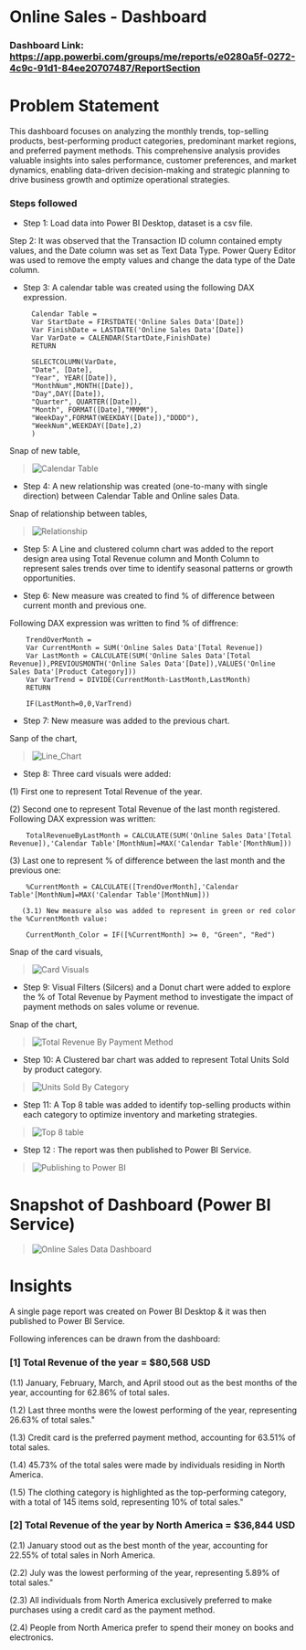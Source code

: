 # Online Sales - Dashboard

### Dashboard Link: https://app.powerbi.com/groups/me/reports/e0280a5f-0272-4c9c-91d1-84ee20707487/ReportSection

# Problem Statement

This dashboard focuses on analyzing the monthly trends, top-selling products, best-performing product categories, predominant market regions, and preferred payment methods. This comprehensive analysis provides valuable insights into sales performance, customer preferences, and market dynamics, enabling data-driven decision-making and strategic planning to drive business growth and optimize operational strategies.

### Steps followed

- Step 1: Load data into Power BI Desktop, dataset is a csv file.

Step 2: It was observed that the Transaction ID column contained empty values, and the Date column was set as Text Data Type. Power Query Editor was used to remove the empty values and change the data type of the Date column.

- Step 3: A calendar table was created using the following DAX expression.

        Calendar Table = 
        Var StartDate = FIRSTDATE('Online Sales Data'[Date])
        Var FinishDate = LASTDATE('Online Sales Data'[Date])
        Var VarDate = CALENDAR(StartDate,FinishDate)
        RETURN

        SELECTCOLUMN(VarDate,
        "Date", [Date],
        "Year", YEAR([Date]),
        "MonthNum",MONTH([Date]),
        "Day",DAY([Date]),
        "Quarter", QUARTER([Date]),
        "Month", FORMAT([Date],"MMMM"),
        "WeekDay",FORMAT(WEEKDAY([Date]),"DDDD"),
        "WeekNum",WEEKDAY([Date],2)
        )

Snap of new table,

> ![Calendar Table](https://private-user-images.githubusercontent.com/168421028/349348995-c02ebad8-fbdc-46c2-90e0-7f568de37a4d.jpg?jwt=eyJhbGciOiJIUzI1NiIsInR5cCI6IkpXVCJ9.eyJpc3MiOiJnaXRodWIuY29tIiwiYXVkIjoicmF3LmdpdGh1YnVzZXJjb250ZW50LmNvbSIsImtleSI6ImtleTUiLCJleHAiOjE3MjEyMzYwMDUsIm5iZiI6MTcyMTIzNTcwNSwicGF0aCI6Ii8xNjg0MjEwMjgvMzQ5MzQ4OTk1LWMwMmViYWQ4LWZiZGMtNDZjMi05MGUwLTdmNTY4ZGUzN2E0ZC5qcGc_WC1BbXotQWxnb3JpdGhtPUFXUzQtSE1BQy1TSEEyNTYmWC1BbXotQ3JlZGVudGlhbD1BS0lBVkNPRFlMU0E1M1BRSzRaQSUyRjIwMjQwNzE3JTJGdXMtZWFzdC0xJTJGczMlMkZhd3M0X3JlcXVlc3QmWC1BbXotRGF0ZT0yMDI0MDcxN1QxNzAxNDVaJlgtQW16LUV4cGlyZXM9MzAwJlgtQW16LVNpZ25hdHVyZT1iYmNjY2I2ZWU0NDdlMjZhYWIzMjY5MjE1ZDNlZWVhNmE1NTRjNmQwMDY4YTA0MjIxZTJmNmFlYTZjZDUzN2I5JlgtQW16LVNpZ25lZEhlYWRlcnM9aG9zdCZhY3Rvcl9pZD0wJmtleV9pZD0wJnJlcG9faWQ9MCJ9.KVx-Vwl9qIaJMVXKLRRkIAuh1tvFuMN1WwV4_7FQpl4&_sm_au_=iVVZFSDkksNNtvTML321jK0f1JH33)

- Step 4: A new relationship was created (one-to-many with single direction) between Calendar Table and Online sales Data.

Snap of relationship between tables,

> ![Relationship](https://private-user-images.githubusercontent.com/168421028/349603081-8f9c7702-14b2-4e94-abef-79ffabef1251.png?jwt=eyJhbGciOiJIUzI1NiIsInR5cCI6IkpXVCJ9.eyJpc3MiOiJnaXRodWIuY29tIiwiYXVkIjoicmF3LmdpdGh1YnVzZXJjb250ZW50LmNvbSIsImtleSI6ImtleTUiLCJleHAiOjE3MjEyMzY2MjYsIm5iZiI6MTcyMTIzNjMyNiwicGF0aCI6Ii8xNjg0MjEwMjgvMzQ5NjAzMDgxLThmOWM3NzAyLTE0YjItNGU5NC1hYmVmLTc5ZmZhYmVmMTI1MS5wbmc_WC1BbXotQWxnb3JpdGhtPUFXUzQtSE1BQy1TSEEyNTYmWC1BbXotQ3JlZGVudGlhbD1BS0lBVkNPRFlMU0E1M1BRSzRaQSUyRjIwMjQwNzE3JTJGdXMtZWFzdC0xJTJGczMlMkZhd3M0X3JlcXVlc3QmWC1BbXotRGF0ZT0yMDI0MDcxN1QxNzEyMDZaJlgtQW16LUV4cGlyZXM9MzAwJlgtQW16LVNpZ25hdHVyZT1iYWQzYzI0NDM2NDg3NzVlMDlhYzVlMWViOTdhYTgxMWRlZjlkYjhjNzc4YjI5MDg5YTlmNDRiNmRkZjVmYmU3JlgtQW16LVNpZ25lZEhlYWRlcnM9aG9zdCZhY3Rvcl9pZD0wJmtleV9pZD0wJnJlcG9faWQ9MCJ9.JFuEle99rbLhMBnbt1kl5R0kKZAR_TmnnQZFYf_FiIE&_sm_au_=iVVZFSDkksNNtvTML321jK0f1JH33)

- Step 5: A Line and clustered column chart was added to the report design area using Total Revenue column and Month Column to represent sales trends over time to identify seasonal patterns or growth opportunities.

- Step 6: New measure was created to find % of difference between current month and previous one.

Following DAX expression was written to find % of diffrence:

        TrendOverMonth = 
        Var CurrentMonth = SUM('Online Sales Data'[Total Revenue])
        Var LastMonth = CALCULATE(SUM('Online Sales Data'[Total Revenue]),PREVIOUSMONTH('Online Sales Data'[Date]),VALUES('Online Sales Data'[Product Category]))
        Var VarTrend = DIVIDE(CurrentMonth-LastMonth,LastMonth)
        RETURN

        IF(LastMonth=0,0,VarTrend)

- Step 7: New measure was added to the previous chart.

Sanp of the chart,

> ![Line_Chart](https://private-user-images.githubusercontent.com/168421028/349623360-f1c5a82d-93bc-4d71-8a36-cfbed85a4b7b.png?jwt=eyJhbGciOiJIUzI1NiIsInR5cCI6IkpXVCJ9.eyJpc3MiOiJnaXRodWIuY29tIiwiYXVkIjoicmF3LmdpdGh1YnVzZXJjb250ZW50LmNvbSIsImtleSI6ImtleTUiLCJleHAiOjE3MjEyMzk1MDIsIm5iZiI6MTcyMTIzOTIwMiwicGF0aCI6Ii8xNjg0MjEwMjgvMzQ5NjIzMzYwLWYxYzVhODJkLTkzYmMtNGQ3MS04YTM2LWNmYmVkODVhNGI3Yi5wbmc_WC1BbXotQWxnb3JpdGhtPUFXUzQtSE1BQy1TSEEyNTYmWC1BbXotQ3JlZGVudGlhbD1BS0lBVkNPRFlMU0E1M1BRSzRaQSUyRjIwMjQwNzE3JTJGdXMtZWFzdC0xJTJGczMlMkZhd3M0X3JlcXVlc3QmWC1BbXotRGF0ZT0yMDI0MDcxN1QxODAwMDJaJlgtQW16LUV4cGlyZXM9MzAwJlgtQW16LVNpZ25hdHVyZT02M2UzZGQ3ZTRlMTA4YmI1Njc4YTQ1MGFhMzZhOWE5ZjlmZGI5NTU4ZGQ2YzBkNDEwNjEzOTc5ODEwMjM3ODEzJlgtQW16LVNpZ25lZEhlYWRlcnM9aG9zdCZhY3Rvcl9pZD0wJmtleV9pZD0wJnJlcG9faWQ9MCJ9.F-Spzearg3c2_3iN5CS-AVi2fIKZZw2_QeR4Eg7nXyA&_sm_au_=iVVZFSDkksNNtvTML321jK0f1JH33)

- Step 8: Three card visuals were added:

(1) First one to represent Total Revenue of the year. 

(2) Second one to represent Total Revenue of the last month registered. Following DAX expression was written:

        TotalRevenueByLastMonth = CALCULATE(SUM('Online Sales Data'[Total Revenue]),'Calendar Table'[MonthNum]=MAX('Calendar Table'[MonthNum]))

(3) Last one to represent % of difference between the last month and the previous one:

        %CurrentMonth = CALCULATE([TrendOverMonth],'Calendar Table'[MonthNum]=MAX('Calendar Table'[MonthNum]))

       (3.1) New measure also was added to represent in green or red color the %CurrentMonth value:

        CurrentMonth_Color = IF([%CurrentMonth] >= 0, "Green", "Red")
        
Snap of the card visuals,

> ![Card Visuals](https://private-user-images.githubusercontent.com/168421028/349646072-fa600c9e-cbe8-4820-9b3f-01175690ec6a.png?jwt=eyJhbGciOiJIUzI1NiIsInR5cCI6IkpXVCJ9.eyJpc3MiOiJnaXRodWIuY29tIiwiYXVkIjoicmF3LmdpdGh1YnVzZXJjb250ZW50LmNvbSIsImtleSI6ImtleTUiLCJleHAiOjE3MjEyNDQ1MDIsIm5iZiI6MTcyMTI0NDIwMiwicGF0aCI6Ii8xNjg0MjEwMjgvMzQ5NjQ2MDcyLWZhNjAwYzllLWNiZTgtNDgyMC05YjNmLTAxMTc1NjkwZWM2YS5wbmc_WC1BbXotQWxnb3JpdGhtPUFXUzQtSE1BQy1TSEEyNTYmWC1BbXotQ3JlZGVudGlhbD1BS0lBVkNPRFlMU0E1M1BRSzRaQSUyRjIwMjQwNzE3JTJGdXMtZWFzdC0xJTJGczMlMkZhd3M0X3JlcXVlc3QmWC1BbXotRGF0ZT0yMDI0MDcxN1QxOTIzMjJaJlgtQW16LUV4cGlyZXM9MzAwJlgtQW16LVNpZ25hdHVyZT00NGYzMWMyY2U1ZDBjNGNmMTQwNDU2OTg2YWE4ZGM0MmYwY2Y5ZDA5OTFmYzQ3YWJjYWEwOGRmMDQ5MmY3NGFhJlgtQW16LVNpZ25lZEhlYWRlcnM9aG9zdCZhY3Rvcl9pZD0wJmtleV9pZD0wJnJlcG9faWQ9MCJ9.MUgCO-OzHROoRxbHC2STEeyAfPf5aBVXLNpgPJbwtwE&_sm_au_=iVVGHrr7WKK7v5PQL321jK0f1JH33)

- Step 9: Visual Filters (Silcers) and a Donut chart were added to explore the % of Total Revenue by Payment method to investigate the impact of payment methods on sales volume or revenue.

Snap of the chart,

> ![Total Revenue By Payment Method](https://private-user-images.githubusercontent.com/168421028/349629538-19eaa7e8-0d4f-4667-b8cc-6027d1b80e8e.png?jwt=eyJhbGciOiJIUzI1NiIsInR5cCI6IkpXVCJ9.eyJpc3MiOiJnaXRodWIuY29tIiwiYXVkIjoicmF3LmdpdGh1YnVzZXJjb250ZW50LmNvbSIsImtleSI6ImtleTUiLCJleHAiOjE3MjEyNDA4MzcsIm5iZiI6MTcyMTI0MDUzNywicGF0aCI6Ii8xNjg0MjEwMjgvMzQ5NjI5NTM4LTE5ZWFhN2U4LTBkNGYtNDY2Ny1iOGNjLTYwMjdkMWI4MGU4ZS5wbmc_WC1BbXotQWxnb3JpdGhtPUFXUzQtSE1BQy1TSEEyNTYmWC1BbXotQ3JlZGVudGlhbD1BS0lBVkNPRFlMU0E1M1BRSzRaQSUyRjIwMjQwNzE3JTJGdXMtZWFzdC0xJTJGczMlMkZhd3M0X3JlcXVlc3QmWC1BbXotRGF0ZT0yMDI0MDcxN1QxODIyMTdaJlgtQW16LUV4cGlyZXM9MzAwJlgtQW16LVNpZ25hdHVyZT01NTZiNTVjMDgyYTJlYmY0ZWJjNDBkMzBmODY0M2EwYTkzNTExN2E4ZGRhZGZmZTkwZjgxMzZiNDMwZDNhMGFjJlgtQW16LVNpZ25lZEhlYWRlcnM9aG9zdCZhY3Rvcl9pZD0wJmtleV9pZD0wJnJlcG9faWQ9MCJ9.RlgePspEXio810eUz_H9D2QrDDpltv2WF_Qi29Oh4NM&_sm_au_=iVVZFSDkksNNtvTML321jK0f1JH33)

- Step 10: A Clustered bar chart was added to represent Total Units Sold by product category.

> ![Units Sold By Category](https://private-user-images.githubusercontent.com/168421028/349630929-e2dd9813-5cf4-4c8d-ae2c-0731f6b1152b.png?jwt=eyJhbGciOiJIUzI1NiIsInR5cCI6IkpXVCJ9.eyJpc3MiOiJnaXRodWIuY29tIiwiYXVkIjoicmF3LmdpdGh1YnVzZXJjb250ZW50LmNvbSIsImtleSI6ImtleTUiLCJleHAiOjE3MjEyNDExMzUsIm5iZiI6MTcyMTI0MDgzNSwicGF0aCI6Ii8xNjg0MjEwMjgvMzQ5NjMwOTI5LWUyZGQ5ODEzLTVjZjQtNGM4ZC1hZTJjLTA3MzFmNmIxMTUyYi5wbmc_WC1BbXotQWxnb3JpdGhtPUFXUzQtSE1BQy1TSEEyNTYmWC1BbXotQ3JlZGVudGlhbD1BS0lBVkNPRFlMU0E1M1BRSzRaQSUyRjIwMjQwNzE3JTJGdXMtZWFzdC0xJTJGczMlMkZhd3M0X3JlcXVlc3QmWC1BbXotRGF0ZT0yMDI0MDcxN1QxODI3MTVaJlgtQW16LUV4cGlyZXM9MzAwJlgtQW16LVNpZ25hdHVyZT0yNTY5OTM0NDM0OTBjOThmMjJiZDZlMmI4N2Y5YjIyZDlmMmJhN2U5NjdjNTY3ZDk4ODgxMDM4YjFjYTE4NjI1JlgtQW16LVNpZ25lZEhlYWRlcnM9aG9zdCZhY3Rvcl9pZD0wJmtleV9pZD0wJnJlcG9faWQ9MCJ9.uXiQuhX9Tn0tZ_RuIU9J7kwg9gubf_bzBMC5_k3Mb3U&_sm_au_=iVVZFSDkksNNtvTML321jK0f1JH33)

- Step 11: A Top 8 table was added to identify top-selling products within each category to optimize inventory and marketing strategies.

> ![Top 8 table](https://private-user-images.githubusercontent.com/168421028/349632289-81c827c1-315e-4510-b129-f4d9a444b969.png?jwt=eyJhbGciOiJIUzI1NiIsInR5cCI6IkpXVCJ9.eyJpc3MiOiJnaXRodWIuY29tIiwiYXVkIjoicmF3LmdpdGh1YnVzZXJjb250ZW50LmNvbSIsImtleSI6ImtleTUiLCJleHAiOjE3MjEyNDE0MzIsIm5iZiI6MTcyMTI0MTEzMiwicGF0aCI6Ii8xNjg0MjEwMjgvMzQ5NjMyMjg5LTgxYzgyN2MxLTMxNWUtNDUxMC1iMTI5LWY0ZDlhNDQ0Yjk2OS5wbmc_WC1BbXotQWxnb3JpdGhtPUFXUzQtSE1BQy1TSEEyNTYmWC1BbXotQ3JlZGVudGlhbD1BS0lBVkNPRFlMU0E1M1BRSzRaQSUyRjIwMjQwNzE3JTJGdXMtZWFzdC0xJTJGczMlMkZhd3M0X3JlcXVlc3QmWC1BbXotRGF0ZT0yMDI0MDcxN1QxODMyMTJaJlgtQW16LUV4cGlyZXM9MzAwJlgtQW16LVNpZ25hdHVyZT00MzcxMzIwYzk4ZmY4NDZhODIyNWUxMDQyYjgwMjBiNDI3YTVkNWRmMjIwNjlkNzc3YzA4ZWNjMzczNjk3ZDI1JlgtQW16LVNpZ25lZEhlYWRlcnM9aG9zdCZhY3Rvcl9pZD0wJmtleV9pZD0wJnJlcG9faWQ9MCJ9.zDxw_Te7U31o7D3XIiSGWw28PGfjF83koGCKrA4PItY&_sm_au_=iVVZFSDkksNNtvTML321jK0f1JH33)

- Step 12 : The report was then published to Power BI Service.

> ![Publishing to Power BI](https://private-user-images.githubusercontent.com/168421028/349633460-1f10cb08-74ef-40ec-83e5-cc82ba498151.png?jwt=eyJhbGciOiJIUzI1NiIsInR5cCI6IkpXVCJ9.eyJpc3MiOiJnaXRodWIuY29tIiwiYXVkIjoicmF3LmdpdGh1YnVzZXJjb250ZW50LmNvbSIsImtleSI6ImtleTUiLCJleHAiOjE3MjEyNDE2NzIsIm5iZiI6MTcyMTI0MTM3MiwicGF0aCI6Ii8xNjg0MjEwMjgvMzQ5NjMzNDYwLTFmMTBjYjA4LTc0ZWYtNDBlYy04M2U1LWNjODJiYTQ5ODE1MS5wbmc_WC1BbXotQWxnb3JpdGhtPUFXUzQtSE1BQy1TSEEyNTYmWC1BbXotQ3JlZGVudGlhbD1BS0lBVkNPRFlMU0E1M1BRSzRaQSUyRjIwMjQwNzE3JTJGdXMtZWFzdC0xJTJGczMlMkZhd3M0X3JlcXVlc3QmWC1BbXotRGF0ZT0yMDI0MDcxN1QxODM2MTJaJlgtQW16LUV4cGlyZXM9MzAwJlgtQW16LVNpZ25hdHVyZT1iZjQ4NjAzZTBjN2Q3OGI4OWUyZjQxOTc1NzZkMzZjZjBhNTZmZjUzYTgzOTU5YjFkYWM3MmNmNjY4ZmQxODg5JlgtQW16LVNpZ25lZEhlYWRlcnM9aG9zdCZhY3Rvcl9pZD0wJmtleV9pZD0wJnJlcG9faWQ9MCJ9.ai3kXYBRXTewhMyzRBPSCPvQlDMW1z2cqoXGAwk7mw8&_sm_au_=iVVZFSDkksNNtvTML321jK0f1JH33)

# Snapshot of Dashboard (Power BI Service)

> ![Online Sales Data Dashboard](https://private-user-images.githubusercontent.com/168421028/349647196-06414519-8946-4320-804f-71b4a850fc6d.png?jwt=eyJhbGciOiJIUzI1NiIsInR5cCI6IkpXVCJ9.eyJpc3MiOiJnaXRodWIuY29tIiwiYXVkIjoicmF3LmdpdGh1YnVzZXJjb250ZW50LmNvbSIsImtleSI6ImtleTUiLCJleHAiOjE3MjEyNDQ3NjUsIm5iZiI6MTcyMTI0NDQ2NSwicGF0aCI6Ii8xNjg0MjEwMjgvMzQ5NjQ3MTk2LTA2NDE0NTE5LTg5NDYtNDMyMC04MDRmLTcxYjRhODUwZmM2ZC5wbmc_WC1BbXotQWxnb3JpdGhtPUFXUzQtSE1BQy1TSEEyNTYmWC1BbXotQ3JlZGVudGlhbD1BS0lBVkNPRFlMU0E1M1BRSzRaQSUyRjIwMjQwNzE3JTJGdXMtZWFzdC0xJTJGczMlMkZhd3M0X3JlcXVlc3QmWC1BbXotRGF0ZT0yMDI0MDcxN1QxOTI3NDVaJlgtQW16LUV4cGlyZXM9MzAwJlgtQW16LVNpZ25hdHVyZT1kNWZlNDk4NmQwMTQ4NGFjNTg2N2ZlY2E5MDIzNDI2ZTVmMzAxOWY2NzU3NDZmMTM0NzQyMTUwOTgyMjdhYTNmJlgtQW16LVNpZ25lZEhlYWRlcnM9aG9zdCZhY3Rvcl9pZD0wJmtleV9pZD0wJnJlcG9faWQ9MCJ9.JNm1T4pahVNRRI-z0B4LnUWu0NajVhsIZ968vIqbNLE&_sm_au_=iVVGHrr7WKK7v5PQL321jK0f1JH33)

# Insights

A single page report was created on Power BI Desktop & it was then published to Power BI Service.

Following inferences can be drawn from the dashboard:

### [1] Total Revenue of the year = $80,568 USD

(1.1) January, February, March, and April stood out as the best months of the year, accounting for 62.86% of total sales.

(1.2) Last three months were the lowest performing of the year, representing 26.63% of total sales."

(1.3) Credit card is the preferred payment method, accounting for 63.51% of total sales.

(1.4) 45.73% of the total sales were made by individuals residing in North America.

(1.5) The clothing category is highlighted as the top-performing category, with a total of 145 items sold, representing 10% of total sales."

### [2] Total Revenue of the year by North America = $36,844 USD

(2.1) January stood out as the best month of the year, accounting for 22.55% of total sales in Norh America.

(2.2) July was the lowest performing of the year, representing 5.89% of total sales."

(2.3) All individuals from North America exclusively preferred to make purchases using a credit card as the payment method.

(2.4) People from North America prefer to spend their money on books and electronics.
